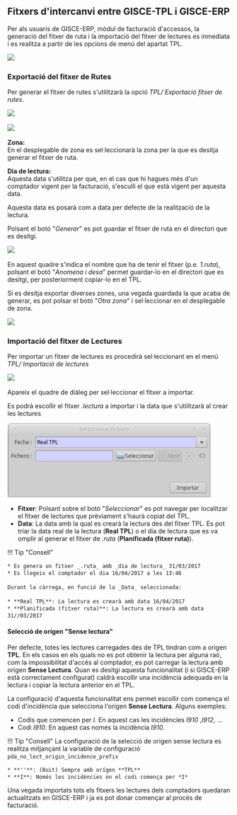 ## Fitxers d'intercanvi entre GISCE-TPL i GISCE-ERP

Per als usuaris de GISCE-ERP, mòdul de facturació d'accessos, la generació del
fitxer de ruta i la importació del fitxer de lectures es inmediata i es realitza
a partir de les opcions de menú del apartat TPL.

![](../_static/tpl/tpl_menu_apartat_tpl.png)

### Exportació del fitxer de Rutes

Per generar el fitxer de rutes s'utilitzarà la opció _TPL/ Exportació fitxer de
rutes_.

![](../_static/tpl/tpl_menu_apartat_tpl_exportacio.png)

![](../_static/tpl/tpl_export_seleccionar_zona.png)

**Zona:**    
En el desplegable de zona es sel·leccionarà la zona per la que es desitja generar
el fitxer de ruta.

**Dia de lectura:**    
Aquesta data s'utilitza per que, en el cas que hi hagues més d'un comptador
vigent per la facturació, s'esculli el que està vigent per aquesta data.

Aquesta data es posarà com a data per defecte de la realització de la lectura.

Polsant el botó "_Generar_" es pot guardar el fitxer de ruta en el directori
que es desitgi.

![](../_static/tpl/tpl_export_fitxer_rutes.png)

En aquest quadre s'indica el nombre que ha de tenir el fitxer (p.e. _1.ruta_),
polsant el botó "_Anomena i desa_" permet guardar-lo en el directori que es
desitgi, per posteriorment copiar-lo en el TPL.

Si es desitja exportar diverses zones, una vegada guardada la que acaba de
generar, es pot polsar el botó "_Otra zona_" i sel·leccionar en el desplegable
de zona.

![](../_static/tpl/tpl_export_fitxer_rutes_guardar.png)

### Importació del fitxer de Lectures

Per importar un fitxer de lectures es procedirà sel·leccionant en el menú
_TPL/ Importació de lectures_

![](../_static/tpl/tpl_menu_apartat_tpl_importacio.png)

Apareix el quadre de diàleg per sel·leccionar el fitxer a importar.

Es podrà escollir el fitxer _.lectura_ a importar i la data que s'utilitzarà al
crear les lectures

![](../_static/tpl/tpl_import_fitxer.png)

* **Fitxer**: Polsant sobre el botó "_Seleccionar_" es pot navegar per
  localitzar el fitxer de lectures que prèviament s'haurà copiat del TPL.
* **Data**: La data amb la qual es crearà la lectura des del fitxer TPL. Es
  pot triar la data real de la lectura (**Real TPL**) o el dia de lectura que
  es va omplir al generar el fitxer de _.ruta_ (**Planificada (fitxer ruta)**).

!!! Tip "Consell"

    * Es genera un fitxer _.ruta_ amb _dia de lectura_ 31/03/2017
    * Es llegeix el comptador el dia 16/04/2017 a les 13:46

    Durant la càrrega, en funció de la _Data_ seleccionada:

    * **Real TPL**: La lectura es crearà amb data 16/04/2017
    * **Planificada (fitxer ruta)**: La lectura es crearà amb data 31//03/2017

#### Selecció de orígen "Sense lectura"

Per defecte, totes les lectures carregades des de TPL tindran com a origen
**TPL**. En els casos en els quals no es pot obtenir la lectura per alguna
raó, com la impossibilitat d'accés al comptador, es pot carregar la lectura amb
orígen **Sense Lectura**. Quan es desitgi aquesta funcionalitat (i si GISCE-ERP
està correctament configurat) caldrà escollir una incidència adequada en la
lectura i copiar la lectura anterior en el TPL.

La configuració d'aquesta funcionalitat ens permet escollir com comença el codi
d'incidència que selecciona l'orígen **Sense Lectura**. Alguns exemples:

* Codis que comencen per _I_. En aquest cas les incidències _I910_ ,_I912_, ...
* Codi _I910_. En aquest cas només la incidència _I910_.

!!! Tip "Consell"
    La configuració de la selecció de origen sense lectura es realitza
    mitjançant la variable de configuració `pda_no_lect_origin_incidence_prefix`

    * **''**: (Buit) Sempre amb orígen **TPL**
    * **I**: Només les incidències on el codi comença per *I*

Una vegada importats tots els fitxers les lectures dels comptadors quedaran
actualitzats en GISCE-ERP i ja es pot donar començar al procés de facturació.
